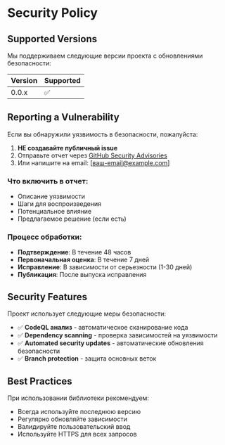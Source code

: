 # Security Policy

## Supported Versions

Мы поддерживаем следующие версии проекта с обновлениями безопасности:

| Version | Supported          |
| ------- | ------------------ |
| 0.0.x   | :white_check_mark: |

## Reporting a Vulnerability

Если вы обнаружили уязвимость в безопасности, пожалуйста:

1. **НЕ создавайте публичный issue**
2. Отправьте отчет через [GitHub Security Advisories](https://github.com/riogod/router/security/advisories)
3. Или напишите на email: [ваш-email@example.com]

### Что включить в отчет:

- Описание уязвимости
- Шаги для воспроизведения
- Потенциальное влияние
- Предлагаемое решение (если есть)

### Процесс обработки:

- **Подтверждение**: В течение 48 часов
- **Первоначальная оценка**: В течение 7 дней  
- **Исправление**: В зависимости от серьезности (1-30 дней)
- **Публикация**: После выпуска исправления

## Security Features

Проект использует следующие меры безопасности:

- ✅ **CodeQL анализ** - автоматическое сканирование кода
- ✅ **Dependency scanning** - проверка зависимостей на уязвимости
- ✅ **Automated security updates** - автоматические обновления безопасности
- ✅ **Branch protection** - защита основных веток

## Best Practices

При использовании библиотеки рекомендуем:

- Всегда используйте последнюю версию
- Регулярно обновляйте зависимости
- Валидируйте пользовательский ввод
- Используйте HTTPS для всех запросов 